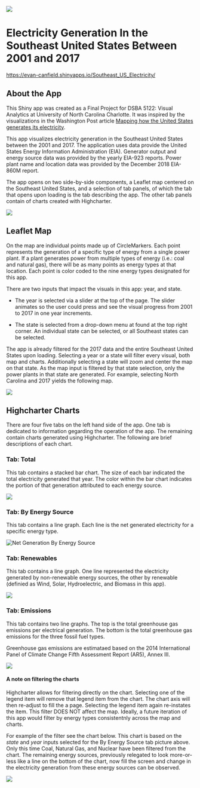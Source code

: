 ![](screenshots_for_readme/2019-05-05_17_24_19-Splash_Page.png)

# Electricity Generation In the Southeast United States Between 2001 and 2017

https://evan-canfield.shinyapps.io/Southeast_US_Electricity/

## About the App

This Shiny app was created as a Final Project for DSBA 5122: Visual Analytics at University of North Carolina Charlotte. It was inspired by the visualizations in the Washington Post article [Mapping how the United States generates its electricity](https://www.washingtonpost.com/graphics/national/power-plants).

This app visualizes electricity generation in the Southeast United States between the 2001 and 2017. The application uses data provide the United States Energy Information Administration (EIA). Generator output and energy source data was provided by the yearly EIA-923 reports. Power plant name and location data was provided by the December 2018 EIA-860M report.

The app opens on two side-by-side components, a Leaflet map centered on the Southeast United States, and a selection of tab panels, of which the tab that opens upon loading is the tab describing the app. The other tab panels contain of charts created with Highcharter.

![](screenshots_for_readme/2019-05-05_17_00_41-Overall.png)

## Leaflet Map

On the map are individual points made up of CircleMarkers. Each point represents the generation of a specific type of energy from a single power plant. If a plant generates power from multiple types of energy (i.e.: coal and natural gas), there will be as many points as energy types at that location. Each point is color coded to the nine energy types designated for this app. 

There are two inputs that impact the visuals in this app: year, and state. 

* The year is selected via a slider at the top of the page. The slider animates so the user could press and see the visual progress from 2001 to 2017 in one year increments. 

* The state is selected from a drop-down menu at found at the top right corner. An individual state can be selected, or all Southeast states can be selected.

The app is already filtered for the 2017 data and the entire Southeast United States upon loading. Selecting a year or a state will filter every visual, both map and charts. Additionally selecting a state will zoom and center the map on that state. As the map input is filtered by that state selection, only the power plants in that state are generated. For example, selecting North Carolina and 2017 yields the following map.

![](screenshots_for_readme/2019-05-05_17_01_37-Leaflet_NC.png)

## Highcharter Charts

There are four five tabs on the left hand side of the app. One tab is dedicated to information gegarding the operation of the app. The remaining contain charts generated using Highcharter. The following are brief descriptions of each chart.

### Tab: Total

This tab contains a stacked bar chart. The size of each bar indicated the total electricity generated that year. The color within the bar chart indicates the portion of that generation attributed to each energy source. 

![](screenshots_for_readme/2019-05-05_17_02_53-Total.png)

### Tab: By Energy Source

This tab contains a line graph. Each line is the net generated electricity for a specific energy type.

![Net Generation By Energy Source](screenshots_for_readme/2019-05-05_17_03_27-By_Energy_Source_all.png)

### Tab: Renewables

This tab contains a line graph. One line represented the electricity generated by non-renewable energy sources, the other by renewable (definied as Wind, Solar, Hydroelectric, and Biomass in this app).

![](screenshots_for_readme/2019-05-05_17_03_27-Renewables.png) 

### Tab: Emissions

This tab contains two line graphs. The top is the total greenhouse gas emissions per electrical generation. The bottom is the total greenhouse gas emissions for the three fossil fuel types.

Greenhouse gas emissions are estimataed based on the 2014 International Panel of Climate Change Fifth Assessment Report (AR5), Annex III.

![](screenshots_for_readme/2019-05-05_17_05_36-Emissions.png)

#### A note on filtering the charts

Highcharter allows for filtering directly on the chart. Selecting one of the legend item will remove that legend item from the chart. The chart axis will then re-adjust to fill the a page. Selecting the legend item again re-instates the item. This filter DOES NOT affect the map. Ideally, a future iteration of this app would filter by energy types consistentnly across the map and charts. 

For example of the filter see the chart below. This chart is based on the *state* and *year* inputs selected for the By Energy Source tab picture above. Only this time Coal, Natural Gas, and Nuclear have been filtered from the chart. The remaining energy sources, previously relegated to look more-or-less like a line on the bottom of the chart, now fill the screen and change in the electricity generation from these energy sources can be observed.

![](screenshots_for_readme/2019-05-05_17_03_27-By_Energy_Source_filter.png)
